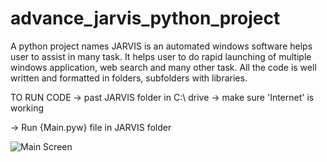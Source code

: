 # advance_jarvis_python_project
A python project names JARVIS is an automated windows software helps user to assist in many task. It helps user to do rapid launching of multiple windows application, web search and many other task. All the code is well written and formatted in folders, subfolders with libraries. 

TO RUN CODE
-> past JARVIS folder in C:\ drive
-> make sure 'Internet' is working

-> Run {Main.pyw} file in JARVIS folder 


![Main Screen](https://github.com/saadakhtarse/jarvis_python_project/assets/98681830/46c2601b-b6aa-4be5-ba8c-6fb5e625d0b8)
